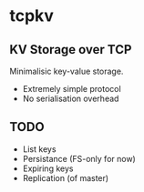 # tcpkv
## KV Storage over TCP
Minimalisic key-value storage.

- Extremely simple protocol
- No serialisation overhead

## TODO
- List keys
- Persistance (FS-only for now)
- Expiring keys
- Replication (of master)